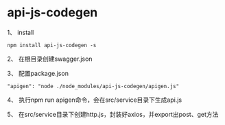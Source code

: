 # api-js-codegen

1、 install

    npm install api-js-codegen -s

2、 在根目录创建swagger.json

3、 配置package.json

    "apigen": "node ./node_modules/api-js-codegen/apigen.js"

4、 执行npm run apigen命令，会在src/service目录下生成api.js

5、 在src/service目录下创建http.js，封装好axios，并export出post、get方法




